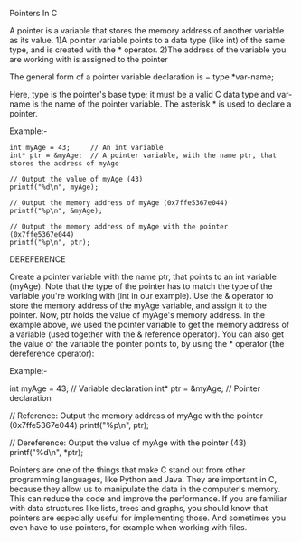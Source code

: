 Pointers In C

A pointer is a variable that stores the memory address of another variable as its value.
1)A pointer variable points to a data type (like int) of the same type, and is created with the * operator.
2)The address of the variable you are working with is assigned to the pointer

The general form of a pointer variable declaration is −
   type *var-name;
   
Here, type is the pointer's base type; it must be a valid C data type and var-name is the name of the pointer variable.
The asterisk * is used to declare a pointer.

Example:-

    int myAge = 43;     // An int variable
    int* ptr = &myAge;  // A pointer variable, with the name ptr, that stores the address of myAge

    // Output the value of myAge (43)
    printf("%d\n", myAge);

    // Output the memory address of myAge (0x7ffe5367e044)
    printf("%p\n", &myAge);

    // Output the memory address of myAge with the pointer (0x7ffe5367e044)
    printf("%p\n", ptr);
    
DEREFERENCE

Create a pointer variable with the name ptr, that points to an int variable (myAge). Note that the type of the pointer has to match the type of the variable you're working with (int in our example).
Use the & operator to store the memory address of the myAge variable, and assign it to the pointer.
Now, ptr holds the value of myAge's memory address.
In the example above, we used the pointer variable to get the memory address of a variable (used together with the & reference operator).
You can also get the value of the variable the pointer points to, by using the * operator (the dereference operator):

Example:-

  int myAge = 43;     // Variable declaration
  int* ptr = &myAge;  // Pointer declaration

  // Reference: Output the memory address of myAge with the pointer (0x7ffe5367e044)
  printf("%p\n", ptr);

  // Dereference: Output the value of myAge with the pointer (43)
  printf("%d\n", *ptr);
  
Pointers are one of the things that make C stand out from other programming languages, like Python and Java.
They are important in C, because they allow us to manipulate the data in the computer's memory. This can reduce the code and improve the performance. If you are familiar with data structures like lists, trees and graphs, you should know that pointers are especially useful for implementing those. And sometimes you even have to use pointers, for example when working with files.
